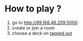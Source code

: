 # How to play ?

1. go to http://89.168.46.209:5000
2. create or join a room
3. choose a deck on [tapped out](https://tappedout.net/mtg-deck-builder/)